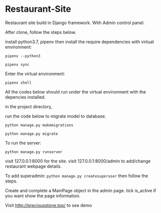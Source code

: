 # Restaurant-Site
Restaurant site build in Django framework. With Admin control panel. 

After clone, follow the steps below. 

install python3.7, pipenv then install the require dependencies with virtual environment: 

`pipenv --python3`

`pipenv sync`

Enter the virtual environment:

`pipenv shell`

All the codes below should run under the virtual environment with the depencies installed.

in the project directory, 

run the code below to migrate model to database. 

`python manage.py makemigrations`

`python manage.py migrate`
    



To run the server:

`python manage.py runserver`

visit 127.0.0.1:8000 for the site. 
visit 127.0.0.1:8000/admin to add/change restaurant webpage details.

To add superadmin:
`python manage.py createsuperuser` then follow the steps.

Create and complete a MainPage object in the admin page. tick is_active if you want show the page information.

Visit http://preciousstone.top/ to see demo

